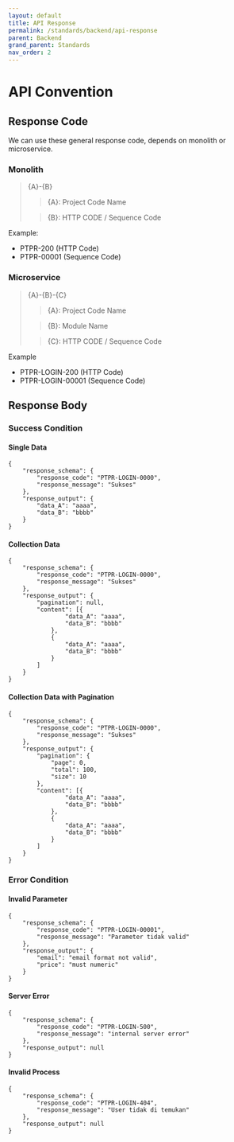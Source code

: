 ```yaml
---
layout: default
title: API Response
permalink: /standards/backend/api-response
parent: Backend
grand_parent: Standards
nav_order: 2
---
```


# API Convention

## Response Code

We can use these general response code, depends on monolith or microservice.

### Monolith

> {A}-{B}
>> {A}: Project Code Name
>
>> {B}: HTTP CODE / Sequence Code

Example:
- PTPR-200 (HTTP Code)
- PTPR-00001 (Sequence Code)

### Microservice
> {A}-{B}-{C}
>> {A}: Project Code Name
>
>> {B}: Module Name
>
>> {C}: HTTP CODE / Sequence Code

Example
- PTPR-LOGIN-200 (HTTP Code)
- PTPR-LOGIN-00001 (Sequence Code)

## Response Body
### Success Condition

#### Single Data
```
{
	"response_schema": {
		"response_code": "PTPR-LOGIN-0000",
		"response_message": "Sukses"
	},
	"response_output": {
		"data_A": "aaaa",
		"data_B": "bbbb"
	}
}
```

#### Collection Data
```
{
	"response_schema": {
		"response_code": "PTPR-LOGIN-0000",
		"response_message": "Sukses"
	},
	"response_output": {
		"pagination": null,
		"content": [{
				"data_A": "aaaa",
				"data_B": "bbbb"
			},
			{
				"data_A": "aaaa",
				"data_B": "bbbb"
			}
		]
	}
}
```

#### Collection Data with Pagination
```
{
	"response_schema": {
		"response_code": "PTPR-LOGIN-0000",
		"response_message": "Sukses"
	},
	"response_output": {
		"pagination": {
			"page": 0,
			"total": 100,
			"size": 10
		},
		"content": [{
				"data_A": "aaaa",
				"data_B": "bbbb"
			},
			{
				"data_A": "aaaa",
				"data_B": "bbbb"
			}
		]
	}
}
```

### Error Condition
#### Invalid Parameter
```
{
	"response_schema": {
		"response_code": "PTPR-LOGIN-00001",
		"response_message": "Parameter tidak valid"
	},
	"response_output": {
		"email": "email format not valid",
		"price": "must numeric"
	}
}
```

#### Server Error
```
{
	"response_schema": {
		"response_code": "PTPR-LOGIN-500",
		"response_message": "internal server error"
	},
	"response_output": null
}
```

#### Invalid Process
```
{
	"response_schema": {
		"response_code": "PTPR-LOGIN-404",
		"response_message": "User tidak di temukan"
	},
	"response_output": null
}
```